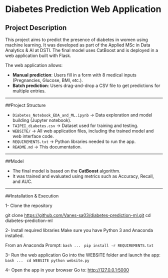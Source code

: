 # Diabetes Prediction Web Application

## Project Description
This project aims to predict the presence of diabetes in women using machine learning. It was developed as part of the Applied MSc in Data Analytics & AI at DSTI. The final model uses CatBoost and is deployed in a web application built with Flask.

The web application allows:
- **Manual prediction**: Users fill in a form with 8 medical inputs (Pregnancies, Glucose, BMI, etc.).
- **Batch prediction**: Users drag-and-drop a CSV file to get predictions for multiple entries.

---

##Project Structure
- `Diabetes_Notebook_EDA_and_ML.ipynb` → Data exploration and model building (Jupyter notebook).
- `TAIPEI_diabetes.csv` → Dataset used for training and testing.
- `WEBSITE/` → All web application files, including the trained model and web interface code.
- `REQUIREMENTS.txt` → Python libraries needed to run the app.
- `README.md` → This documentation.

---

##Model
- The final model is based on the **CatBoost** algorithm.
- It was trained and evaluated using metrics such as Accuracy, Recall, and AUC.

---

##Installation & Execution

1- Clone the repository

git clone https://github.com/Vanes-sa03/diabetes-prediction-ml.git
cd diabetes-prediction-ml

2- Install required libraries
Make sure you have Python 3 and Anaconda installed.

From an Anaconda Prompt:
```bash ... ```
`pip install -r REQUIREMENTS.txt`

3- Run the web application
Go into the WEBSITE folder and launch the app:
```bash ... ```
`cd WEBSITE
python website.py`

4- Open the app in your browser
Go to: http://127.0.0.1:5000

